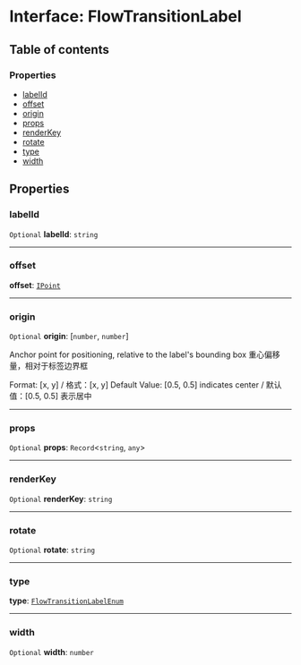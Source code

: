 # Interface: FlowTransitionLabel

## Table of contents

### Properties

* [labelId](/auto-docs/free-layout-editor/interfaces/FlowTransitionLabel.md#labelid)
* [offset](/auto-docs/free-layout-editor/interfaces/FlowTransitionLabel.md#offset)
* [origin](/auto-docs/free-layout-editor/interfaces/FlowTransitionLabel.md#origin)
* [props](/auto-docs/free-layout-editor/interfaces/FlowTransitionLabel.md#props)
* [renderKey](/auto-docs/free-layout-editor/interfaces/FlowTransitionLabel.md#renderkey)
* [rotate](/auto-docs/free-layout-editor/interfaces/FlowTransitionLabel.md#rotate)
* [type](/auto-docs/free-layout-editor/interfaces/FlowTransitionLabel.md#type)
* [width](/auto-docs/free-layout-editor/interfaces/FlowTransitionLabel.md#width)

## Properties

### labelId

`Optional` **labelId**: `string`

***

### offset

**offset**: [`IPoint`](/auto-docs/free-layout-editor/interfaces/IPoint.md)

***

### origin

`Optional` **origin**: \[`number`, `number`]

Anchor point for positioning, relative to the label's bounding box
重心偏移量，相对于标签边界框

Format: \[x, y] / 格式：\[x, y]
Default Value: \[0.5, 0.5] indicates center / 默认值：\[0.5, 0.5] 表示居中

***

### props

`Optional` **props**: `Record`<`string`, `any`>

***

### renderKey

`Optional` **renderKey**: `string`

***

### rotate

`Optional` **rotate**: `string`

***

### type

**type**: [`FlowTransitionLabelEnum`](/auto-docs/free-layout-editor/enums/FlowTransitionLabelEnum.md)

***

### width

`Optional` **width**: `number`
